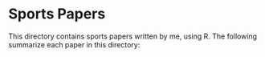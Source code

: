 # Sports Papers
This directory contains sports papers written by me, using R. The following summarize each paper in this directory: 
